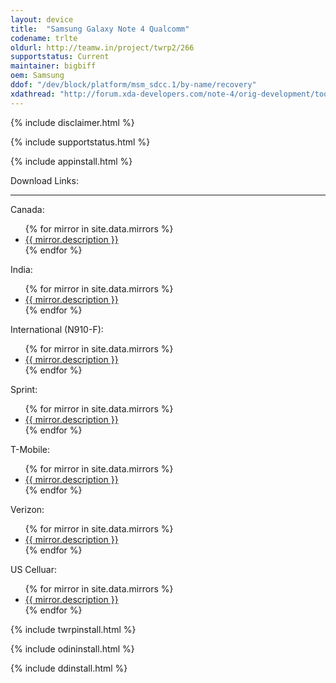 ```yaml
---
layout: device
title:  "Samsung Galaxy Note 4 Qualcomm"
codename: trlte
oldurl: http://teamw.in/project/twrp2/266
supportstatus: Current
maintainer: bigbiff
oem: Samsung
ddof: "/dev/block/platform/msm_sdcc.1/by-name/recovery"
xdathread: "http://forum.xda-developers.com/note-4/orig-development/tool-utility-twrp-2-8-1-x-teamwin-t2956011"
---
```


{% include disclaimer.html %}

{% include supportstatus.html %}

{% include appinstall.html %}

<div class='page-heading'>Download Links:</div>
<hr />
<p class="text">Canada:</p>
<ul>
{% for mirror in site.data.mirrors %}
  <li>
    <a href="{{ mirror.baseurl }}trltecan">
      {{ mirror.description }}
    </a>
  </li>
{% endfor %}
</ul>
<p class="text">India:</p>
<ul>
{% for mirror in site.data.mirrors %}
  <li>
    <a href="{{ mirror.baseurl }}trltedt">
      {{ mirror.description }}
    </a>
  </li>
{% endfor %}
</ul>
<p class="text">International (N910-F):</p>
<ul>
{% for mirror in site.data.mirrors %}
  <li>
    <a href="{{ mirror.baseurl }}trltexx">
      {{ mirror.description }}
    </a>
  </li>
{% endfor %}
</ul>
<p class="text">Sprint:</p>
<ul>
{% for mirror in site.data.mirrors %}
  <li>
    <a href="{{ mirror.baseurl }}trltespr">
      {{ mirror.description }}
    </a>
  </li>
{% endfor %}
</ul>
<p class="text">T-Mobile:</p>
<ul>
{% for mirror in site.data.mirrors %}
  <li>
    <a href="{{ mirror.baseurl }}trltetmo">
      {{ mirror.description }}
    </a>
  </li>
{% endfor %}
</ul>
<p class="text">Verizon:</p>
<ul>
{% for mirror in site.data.mirrors %}
  <li>
    <a href="{{ mirror.baseurl }}trltevzw">
      {{ mirror.description }}
    </a>
  </li>
{% endfor %}
</ul>
<p class="text">US Celluar:</p>
<ul>
{% for mirror in site.data.mirrors %}
  <li>
    <a href="{{ mirror.baseurl }}trlteusc">
      {{ mirror.description }}
    </a>
  </li>
{% endfor %}
</ul>

{% include twrpinstall.html %}

{% include odininstall.html %}

{% include ddinstall.html %}
